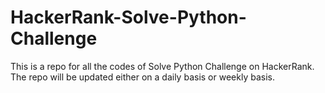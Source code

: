 # HackerRank-Solve-Python-Challenge
This is a repo for all the codes of Solve Python Challenge on HackerRank. The repo will be updated either on a daily basis or weekly basis.

